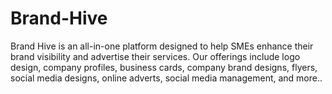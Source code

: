 # Brand-Hive 
Brand Hive is an all-in-one platform designed to help SMEs enhance their brand visibility and advertise their services. Our offerings include logo design, company profiles, business cards, company brand designs, flyers, social media designs, online adverts, social media management, and more..
